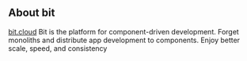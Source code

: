 ## About bit

[bit.cloud](https://bit.cloud) Bit is the platform for component-driven development. Forget monoliths and distribute app development to components. Enjoy better scale, speed, and consistency